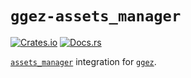 # `ggez-assets_manager`

[![Crates.io](https://img.shields.io/crates/v/ggez-assets_manager.svg)](https://crates.io/crates/ggez-assets_manager)
[![Docs.rs](https://docs.rs/ggez-assets_manager/badge.svg)](https://docs.rs/ggez-assets_manager/)


[`assets_manager`] integration for [`ggez`].

[`assets_manager`]: https://github.com/a1phyr/assets_manager
[`ggez`]: https://github.com/ggez/ggez
